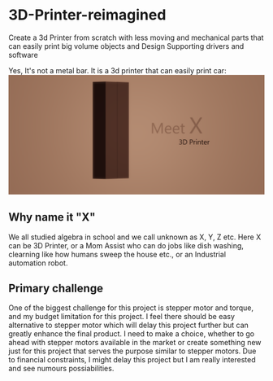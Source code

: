 # 3D-Printer-reimagined
Create a 3d Printer from scratch with less moving and mechanical parts that can easily print big volume objects and Design Supporting drivers and software

Yes, It's not a metal bar. It is a 3d printer that can easily print car: 
![alt text](https://github.com/sateesh-peetha/3D-Printer-reimagined/blob/master/3d%20printer.png "3d Printer")

## Why name it "X"
We all studied algebra in school and we call unknown as X, Y, Z etc. Here X can be 3D Printer, or a Mom Assist who can do jobs like dish washing, clearning like how humans sweep the house etc., or an Industrial automation robot.

## Primary challenge

One of the biggest challenge for this project is stepper motor and torque, and my budget limitation for this project.
I feel there should be easy alternative to stepper motor which will delay this project further but can greatly enhance the final product.
I need to make a choice, whether to go ahead with stepper motors available in the market or create something new just for this project that serves the purpose similar to stepper motors. Due to financial constraints, I might delay this project but I am really interested and see numours possiabilities.
